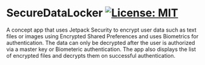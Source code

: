 # SecureDataLocker [![License: MIT](https://img.shields.io/badge/License-MIT-yellow.svg)](https://opensource.org/licenses/MIT)
A concept app that uses Jetpack Security to encrypt user data such as text files or images using Encrypted Shared Preferences and uses Biometrics for authentication. The data can only be decrypted after the user is authorized via a master key or Biometeric authentication.
The app also displays the list of encrypted files and decrypts them on successful authentication.
